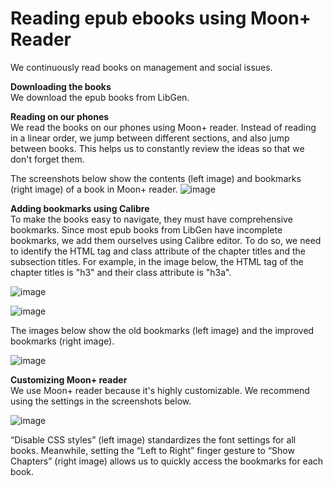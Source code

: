 # Reading epub ebooks using Moon+ Reader

We continuously read books on management and social issues.    

**Downloading the books**   
We download the epub books from LibGen.  

**Reading on our phones**   
We read the books on our phones using Moon+ reader. Instead of reading in a linear order, we jump between different sections, and also jump between books. This helps us to constantly review the ideas so that we don't forget them.  

The screenshots below show the contents (left image) and bookmarks (right image) of a book in Moon+ reader. 
![image](https://github.com/maximilian-ho/articles/assets/94465856/d5e2b758-595b-4da6-a738-2f599a8ad4e5)


**Adding bookmarks using Calibre**  
To make the books easy to navigate, they must have comprehensive bookmarks. Since most epub books from LibGen have incomplete bookmarks, we add them ourselves using Calibre editor. To do so, we need to identify the HTML tag and class attribute of the chapter titles and the subsection titles. For example, in the image below, the HTML tag of the chapter titles is "h3" and their class attribute is "h3a". 

![image](https://github.com/maximilian-ho/articles/assets/94465856/a793d0d9-1158-46f3-b58b-3f1d2a770e04)

![image](https://github.com/maximilian-ho/articles/assets/94465856/4ebb25c5-960c-4231-98ff-91de2eb0bff2)

The images below show the old bookmarks (left image) and the improved bookmarks (right image). 

![image](https://github.com/maximilian-ho/articles/assets/94465856/3731b32f-49ee-4678-98b3-6cae7aa40f31)


**Customizing Moon+ reader**  
We use Moon+ reader because it's highly customizable. We recommend using the settings in the screenshots below.

![image](https://github.com/maximilian-ho/articles/assets/94465856/d4aca8d2-e08a-49d1-92e9-675a9669c06a)

“Disable CSS styles” (left image) standardizes the font settings for all books. Meanwhile, setting the “Left to Right” finger gesture to “Show Chapters” (right image) allows us to quickly access the bookmarks for each book.  


